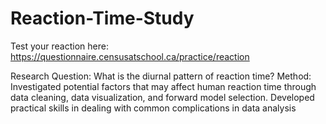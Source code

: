 # Reaction-Time-Study
Test your reaction here: https://questionnaire.censusatschool.ca/practice/reaction

Research Question: What is the diurnal pattern of reaction time? 
Method: Investigated potential factors that may affect human reaction time through data cleaning, data visualization, and forward model selection. Developed practical skills in dealing with common complications in data analysis

